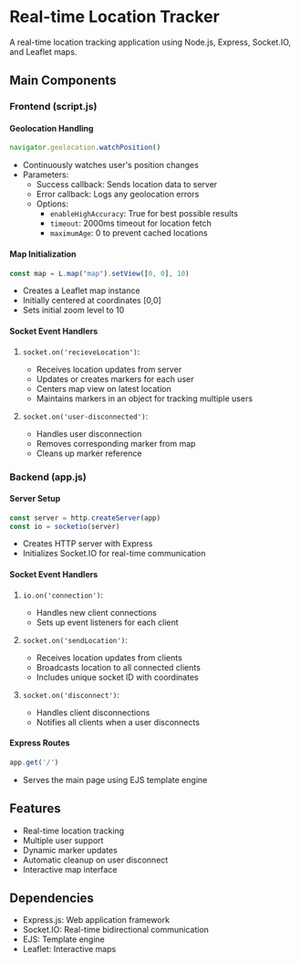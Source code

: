 # Real-time Location Tracker

A real-time location tracking application using Node.js, Express, Socket.IO, and Leaflet maps.

## Main Components

### Frontend (script.js)

#### Geolocation Handling
```javascript
navigator.geolocation.watchPosition()
```
- Continuously watches user's position changes
- Parameters:
  - Success callback: Sends location data to server
  - Error callback: Logs any geolocation errors
  - Options: 
    - `enableHighAccuracy`: True for best possible results
    - `timeout`: 2000ms timeout for location fetch
    - `maximumAge`: 0 to prevent cached locations

#### Map Initialization
```javascript
const map = L.map("map").setView([0, 0], 10)
```
- Creates a Leaflet map instance
- Initially centered at coordinates [0,0]
- Sets initial zoom level to 10

#### Socket Event Handlers

1. `socket.on('recieveLocation')`:
   - Receives location updates from server
   - Updates or creates markers for each user
   - Centers map view on latest location
   - Maintains markers in an object for tracking multiple users

2. `socket.on('user-disconnected')`:
   - Handles user disconnection
   - Removes corresponding marker from map
   - Cleans up marker reference

### Backend (app.js)

#### Server Setup
```javascript
const server = http.createServer(app)
const io = socketio(server)
```
- Creates HTTP server with Express
- Initializes Socket.IO for real-time communication

#### Socket Event Handlers

1. `io.on('connection')`:
   - Handles new client connections
   - Sets up event listeners for each client

2. `socket.on('sendLocation')`:
   - Receives location updates from clients
   - Broadcasts location to all connected clients
   - Includes unique socket ID with coordinates

3. `socket.on('disconnect')`:
   - Handles client disconnections
   - Notifies all clients when a user disconnects

#### Express Routes
```javascript
app.get('/')
```
- Serves the main page using EJS template engine

## Features

- Real-time location tracking
- Multiple user support
- Dynamic marker updates
- Automatic cleanup on user disconnect
- Interactive map interface

## Dependencies

- Express.js: Web application framework
- Socket.IO: Real-time bidirectional communication
- EJS: Template engine
- Leaflet: Interactive maps